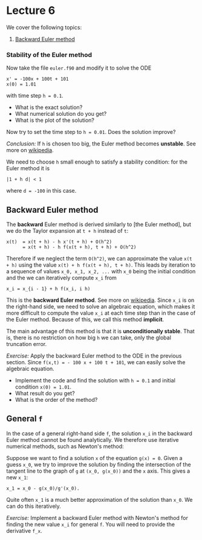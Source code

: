 # Lecture 6

We cover the following topics:

1. [Backward Euler method](#backward-euler-method)

### Stability of the Euler method

Now take the file `euler.f90` and modify it to solve the ODE

```
x' = -100x + 100t + 101
x(0) = 1.01
```

with time step `h = 0.1`.

- What is the exact solution?
- What numerical solution do you get?
- What is the plot of the solution?

Now try to set the time step to `h = 0.01`. Does the solution improve?

_Conclusion:_ If `h` is chosen too big, the Euler method becomes
**unstable**. See more on
 [wikipedia](https://en.wikipedia.org/wiki/Euler_method#Numerical_stability).

We need to choose `h` small enough to satisfy a stability condition: for
the Euler method it is

```
|1 + h d| < 1
```

where `d = -100` in this case.

## Backward Euler method

The **backward** Euler method is derived similarly to [the Euler method],
but we do the Taylor expansion at `t + h` instead of `t`:

```
x(t)  = x(t + h) - h x'(t + h) + O(h^2)
      = x(t + h) - h f(x(t + h), t + h) + O(h^2)
```

Therefore if we neglect the term `O(h^2)`, we can approximate the value
`x(t + h)` using the value `x(t) + h f(x(t + h), t + h)`. This leads by
iteration to a sequence of values `x_0, x_1, x_2, ...` with `x_0` being
the initial condition and the we can iteratively compute `x_i` from

```
x_i = x_{i - 1} + h f(x_i, i h)
```

This is the **backward Euler method**. See more on
[wikipedia](https://en.wikipedia.org/wiki/Backward_Euler_method).
Since `x_i` is on the right-hand side, we need to solve an
algebraic equation, which makes it more difficult to compute the value
`x_i` at each time step than in the case of the Euler method. Because of
this, we call this method **implicit**.

The main advantage of this method is that it is **unconditionally
stable**. That is, there is no restriction on how big `h` we can take,
only the global truncation error.

_Exercise:_ Apply the backward Euler method to the ODE in the previous
section. Since `f(x,t) = - 100 x + 100 t + 101`, we can easily solve the
algebraic equation.

 - Implement the code and find the solution with `h =
0.1` and initial condition `x(0) = 1.01`.
 - What result do you get?
 - What is the order of the method?

## General `f`

In the case of a general right-hand side `f`, the solution `x_i` in the
backward Euler method cannot be found analytically. We therefore use
iterative numerical methods, such as Newton's method:

Suppose we want to find a solution `x` of the equation `g(x) = 0`. Given
a guess `x_0`, we try to improve the solution by finding the
intersection of the tangent line to the graph of `g` at `(x_0, g(x_0))`
and the `x` axis. This gives a new `x_1`:

```
x_1 = x_0 - g(x_0)/g'(x_0).
```

Quite often `x_1` is a much better approximation of the solution than
`x_0`. We can do this iteratively.

_Exercise:_ Implement a backward Euler method with Newton's method for
finding the new value `x_i` for general `f`. You will need to provide
the derivative `f_x`.

[gnuplot]: http://www.gnuplot.info/
